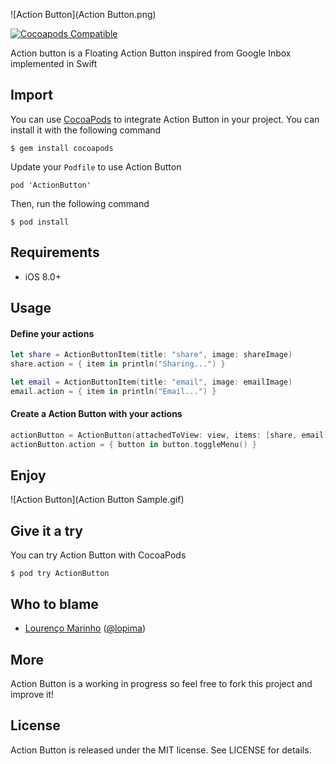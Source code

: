 ![Action Button](Action Button.png)

[![Cocoapods Compatible](https://img.shields.io/cocoapods/v/ActionButton.svg)](https://img.shields.io/cocoapods/v/ActionButton.svg)

Action button is a Floating Action Button inspired from Google Inbox implemented in Swift

Import
--
You can use [CocoaPods](https://cocoapods.org/) to integrate Action Button in your project.
You can install it with the following command

```
$ gem install cocoapods
```

Update your ```Podfile``` to use Action Button

```
pod 'ActionButton'
```
Then, run the following command

```
$ pod install
```
Requirements
--
- iOS 8.0+

Usage
--

#### Define your actions
```swift
let share = ActionButtonItem(title: "share", image: shareImage)
share.action = { item in println("Sharing...") }

let email = ActionButtonItem(title: "email", image: emailImage)
email.action = { item in println("Email...") }
```

#### Create a Action Button with your actions
```swift
actionButton = ActionButton(attachedToView: view, items: [share, email])
actionButton.action = { button in button.toggleMenu() }
```


Enjoy
--
![Action Button](Action Button Sample.gif)

## Give it a try
You can try Action Button with CocoaPods
```
$ pod try ActionButton
```
Who to blame
--
- [Lourenço Marinho](http://github.com/lourenco-marinho) ([@lopima](https://twitter.com/lopima))

More
--
Action Button is a working in progress so feel free to fork this project and improve it!

License
--
Action Button is released under the MIT license. See LICENSE for details.
